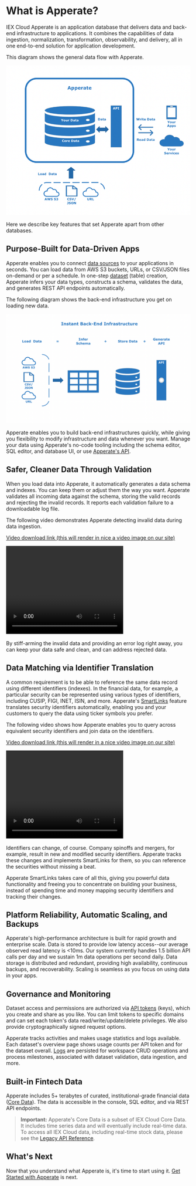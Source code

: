 # What is Apperate?

IEX Cloud Apperate is an application database that delivers data and back-end infrastructure to applications. It combines the capabilities of data ingestion, normalization, transformation, observability, and delivery, all in one end-to-end solution for application development. 

This diagram shows the general data flow with Apperate.

![](./what-is-iex-cloud-apperate/data-flow.png)

Here we describe key features that set Apperate apart from other databases.

## Purpose-Built for Data-Driven Apps

Apperate enables you to connect [data sources](../reference/glossary.md#data-source) to your applications in seconds. You can load data from AWS S3 buckets, URLs, or CSV/JSON files on-demand or per a schedule. In one-step [dataset](../reference/glossary.md#dataset) (table) creation, Apperate infers your data types, constructs a schema, validates the data, and generates REST API endpoints automatically.

The following diagram shows the back-end infrastructure you get on loading new data.

![](./what-is-iex-cloud-apperate/instant-back-end-infrastructure.png)

Apperate enables you to build back-end infrastructures quickly, while giving you flexibility to modify infrastructure and data whenever you want. Manage your data using Apperate's no-code tooling including the schema editor, SQL editor, and database UI, or use [Apperate's API](../interacting-with-your-data/apperate-api-basics.md). 

## Safer, Cleaner Data Through Validation

When you load data into Apperate, it automatically generates a data schema and indexes. You can keep them or adjust them the way you want. Apperate validates all incoming data against the schema, storing the valid records and rejecting the invalid records. It reports each validation failure to a downloadable log file.

The following video demonstrates Apperate detecting invalid data during data ingestion.

[Video download link (this will render in nice a video image on our site)](../_static/data-validation-demonstration.mp4)

<video width="320" height="240" controls>
  <source src="../_static/data-validation-demonstration.mp4" type="video/mp4">
Your browser does not support the video tag.
</video>

By stiff-arming the invalid data and providing an error log right away, you can keep your data safe and clean, and can address rejected data.

## Data Matching via Identifier Translation

A common requirement is to be able to reference the same data record using different identifiers (indexes). In the financial data, for example, a particular security can be represented using various types of identifiers, including CUSIP, FIGI, INET, ISIN, and more. Apperate's [SmartLinks](../reference/glossary.md#smartlink) feature translates security identifiers automatically, enabling you and your customers to query the data using ticker symbols you prefer. 

The following video shows how Apperate enables you to query across equivalent security identifiers and join data on the identifiers.

[Video download link (this will render in a nice video image on our site)](../_static/joining-on-normalized-aapl-data.mp4)

<video width="320" height="240" controls>
  <source src="../_static/joining-on-normalized-aapl-data.mp4" type="video/mp4">
Your browser does not support the video tag.
</video>

Identifiers can change, of course. Company spinoffs and mergers, for example, result in new and modified security identifiers. Apperate tracks these changes and implements SmartLinks for them, so you can reference the securities without missing a beat.

Apperate SmartLinks takes care of all this, giving you powerful data functionality and freeing you to concentrate on building your business, instead of spending time and money mapping security identifiers and tracking their changes.

## Platform Reliability, Automatic Scaling, and Backups

Apperate's high-performance architecture is built for rapid growth and enterprise scale. Data is stored to provide low latency access--our average observed read latency is <10ms. Our system currently handles 1.5 billion API calls per day and we sustain 1m data operations per second daily. Data storage is distributed and redundant, providing high availability, continuous backups, and recoverability. Scaling is seamless as you focus on using data in your apps.

## Governance and Monitoring

Dataset access and permissions are authorized via [API tokens](../administration/access-and-security.md) (keys), which you create and share as you like. You can limit tokens to specific domains and can set each token's data read/write/update/delete privileges. We also provide cryptographically signed request options. 

Apperate tracks activities and makes usage statistics and logs available. Each dataset's overview page shows usage counts per API token and for the dataset overall. [Logs](../administration/monitoring-deployments.md) are persisted for workspace CRUD operations and process milestones, associated with dataset validation, data ingestion, and more.

## Built-in Fintech Data

Apperate includes 5+ terabytes of curated, institutional-grade financial data ([Core Data](./production-ready-core-data.md)). The data is accessible in the console, SQL editor, and via REST API endpoints.

> **Important:** Apperate's Core Data is a subset of IEX Cloud Core Data. It includes time series data and will eventually include real-time data. To access all IEX Cloud data, including real-time stock data, please see the [Legacy API Reference](https://iexcloud.io/docs/api/).

## What's Next

Now that you understand what Apperate is, it's time to start using it. [Get Started with Apperate](./getting-started-with-apperate.md) is next.
